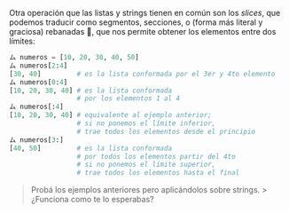 Otra operación que las listas y strings tienen en común son los _slices_, que podemos traducir como segmentos, secciones, o (forma más literal y graciosa) rebanadas  :bread:, que nos permite obtener los elementos entre dos límites:

```python
ム numeros = [10, 20, 30, 40, 50]
ム numeros[2:4]
[30, 40]         # es la lista conformada por el 3er y 4to elemento
ム numeros[0:4]
[10, 20, 30, 40] # es la lista conformada 
                 # por los elementos 1 al 4
ム numeros[:4]
[10, 20, 30, 40] # equivalente al ejemplo anterior; 
                 # si no ponemos el límite inferior, 
                 # trae todos los elementos desde el principio
ム numeros[3:]
[40, 50]         # es la lista conformada 
                 # por todos los elementos partir del 4to  
                 # si no ponemos el límite superior, 
                 # trae todos los elementos hasta el final                 
```


> Probá los ejemplos anteriores pero aplicándolos sobre strings. > ¿Funciona como te lo esperabas?